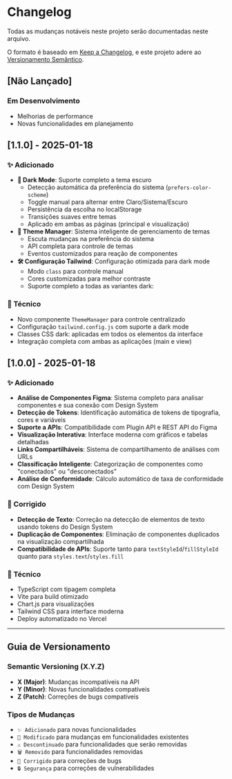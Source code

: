 # Changelog

Todas as mudanças notáveis neste projeto serão documentadas neste arquivo.

O formato é baseado em [Keep a Changelog](https://keepachangelog.com/pt-BR/1.0.0/),
e este projeto adere ao [Versionamento Semântico](https://semver.org/lang/pt-BR/).

## [Não Lançado]

### Em Desenvolvimento
- Melhorias de performance
- Novas funcionalidades em planejamento

## [1.1.0] - 2025-01-18

### ✨ Adicionado
- **🌙 Dark Mode**: Suporte completo a tema escuro
  - Detecção automática da preferência do sistema (`prefers-color-scheme`)
  - Toggle manual para alternar entre Claro/Sistema/Escuro
  - Persistência da escolha no localStorage
  - Transições suaves entre temas
  - Aplicado em ambas as páginas (principal e visualização)
- **🎨 Theme Manager**: Sistema inteligente de gerenciamento de temas
  - Escuta mudanças na preferência do sistema
  - API completa para controle de temas
  - Eventos customizados para reação de componentes
- **🛠️ Configuração Tailwind**: Configuração otimizada para dark mode
  - Modo `class` para controle manual
  - Cores customizadas para melhor contraste
  - Suporte completo a todas as variantes dark:

### 🔧 Técnico
- Novo componente `ThemeManager` para controle centralizado
- Configuração `tailwind.config.js` com suporte a dark mode
- Classes CSS dark: aplicadas em todos os elementos da interface
- Integração completa com ambas as aplicações (main e view)

## [1.0.0] - 2025-01-18

### ✨ Adicionado
- **Análise de Componentes Figma**: Sistema completo para analisar componentes e sua conexão com Design System
- **Detecção de Tokens**: Identificação automática de tokens de tipografia, cores e variáveis
- **Suporte a APIs**: Compatibilidade com Plugin API e REST API do Figma
- **Visualização Interativa**: Interface moderna com gráficos e tabelas detalhadas
- **Links Compartilháveis**: Sistema de compartilhamento de análises com URLs
- **Classificação Inteligente**: Categorização de componentes como "conectados" ou "desconectados"
- **Análise de Conformidade**: Cálculo automático de taxa de conformidade com Design System

### 🐛 Corrigido
- **Detecção de Texto**: Correção na detecção de elementos de texto usando tokens do Design System
- **Duplicação de Componentes**: Eliminação de componentes duplicados na visualização compartilhada
- **Compatibilidade de APIs**: Suporte tanto para `textStyleId`/`fillStyleId` quanto para `styles.text`/`styles.fill`

### 🔧 Técnico
- TypeScript com tipagem completa
- Vite para build otimizado
- Chart.js para visualizações
- Tailwind CSS para interface moderna
- Deploy automatizado no Vercel

---

## Guia de Versionamento

### Semantic Versioning (X.Y.Z)
- **X (Major)**: Mudanças incompatíveis na API
- **Y (Minor)**: Novas funcionalidades compatíveis
- **Z (Patch)**: Correções de bugs compatíveis

### Tipos de Mudanças
- `✨ Adicionado` para novas funcionalidades
- `🔄 Modificado` para mudanças em funcionalidades existentes
- `⚠️ Descontinuado` para funcionalidades que serão removidas
- `🗑️ Removido` para funcionalidades removidas
- `🐛 Corrigido` para correções de bugs
- `🔒 Segurança` para correções de vulnerabilidades 
